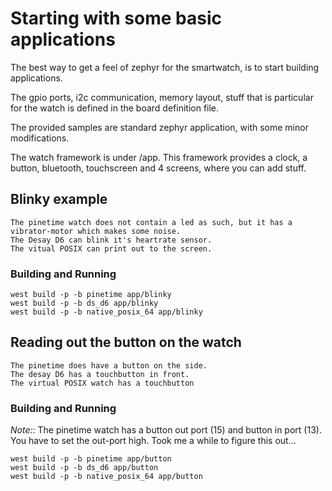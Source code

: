 # Starting with some basic applications

The best way to get a feel of zephyr for the smartwatch, is to start building applications.

The gpio ports, i2c communication, memory layout, stuff that is particular for the watch is defined in the board definition file.

The provided samples are standard zephyr application, with some minor modifications.

The watch framework is under /app. This framework provides a clock, a button, bluetooth, touchscreen and 4 screens, where you can add stuff.

## Blinky    example

```
The pinetime watch does not contain a led as such, but it has a vibrator-motor which makes some noise.
The Desay D6 can blink it's heartrate sensor.
The vitual POSIX can print out to the screen.
```

### Building and Running

```
west build -p -b pinetime app/blinky
west build -p -b ds_d6 app/blinky
west build -p -b native_posix_64 app/blinky
```

## Reading out the button on the watch

```
The pinetime does have a button on the side.
The desay D6 has a touchbutton in front.
The virtual POSIX watch has a touchbutton
```

### Building and Running

*Note:*:
The pinetime watch has a button out port (15) and button in port (13). You have to set the out-port high. Took me a while to figure this out...

```
west build -p -b pinetime app/button
west build -p -b ds_d6 app/button
west build -p -b native_posix_64 app/button
```
